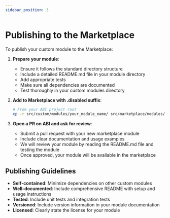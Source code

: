```yaml
---
sidebar_position: 3
---
```


# Publishing to the Marketplace

To publish your custom module to the Marketplace:

1. **Prepare your module**:
   - Ensure it follows the standard directory structure
   - Include a detailed README.md file in your module directory
   - Add appropriate tests
   - Make sure all dependencies are documented
   - Test thoroughly in your custom modules directory

2. **Add to Marketplace with .disabled suffix**:
   ```bash
   # From your ABI project root
   cp -r src/custom/modules/your_module_name/ src/marketplace/modules/your_module_name.disabled/
   ```

3. **Open a PR on ABI and ask for review**:
   - Submit a pull request with your new marketplace module
   - Include clear documentation and usage examples
   - We will review your module by reading the README.md file and testing the module
   - Once approved, your module will be available in the marketplace

## Publishing Guidelines

- **Self-contained**: Minimize dependencies on other custom modules
- **Well-documented**: Include comprehensive README with setup and usage instructions
- **Tested**: Include unit tests and integration tests
- **Versioned**: Include version information in your module documentation
- **Licensed**: Clearly state the license for your module